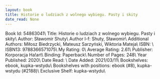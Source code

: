 ```yaml
---
layout: book
title: Historie o ludziach z wolnego wybiegu. Pasty i skity
date_read: None
---
```


Book Id: 54863041\ 
Title: Historie o ludziach z wolnego wybiegu. Pasty i skity\ 
Author: Sławomir Shuty\ 
Author l-f: Shuty, Sławomir\ 
Additional Authors: Miłosz Biedrzycki, Mateusz Sarzyński, Wiktoria Mateja\ 
ISBN: \ 
ISBN13: 9788366571075\ 
My Rating: 0\ 
Average Rating: 2.61\ 
Publisher: Korporacja Ha!art\ 
Binding: Paperback\ 
Number of Pages: 248\ 
Year Published: 2020\ 
Date Read: \ 
Date Added: 2021/03/11\ 
Bookshelves: ebook, kupka-wstydu\ 
Bookshelves with positions: ebook (#8), kupka-wstydu (#2188)\ 
Exclusive Shelf: kupka-wstydu\ 

